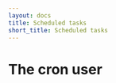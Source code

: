 ```yaml
---
layout: docs
title: Scheduled tasks
short_title: Scheduled tasks
---
```


# <a name="cron user"></a>The cron user
